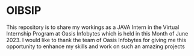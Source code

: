 # OIBSIP
This repository is to share my workings as a JAVA Intern in the Virtual Internship Program at Oasis Infobytes which is held in this Month of June 2023. I would like to thank the team of Oasis Infobytes for giving me this opportunity to enhance my skills and work on such an amazing projects

